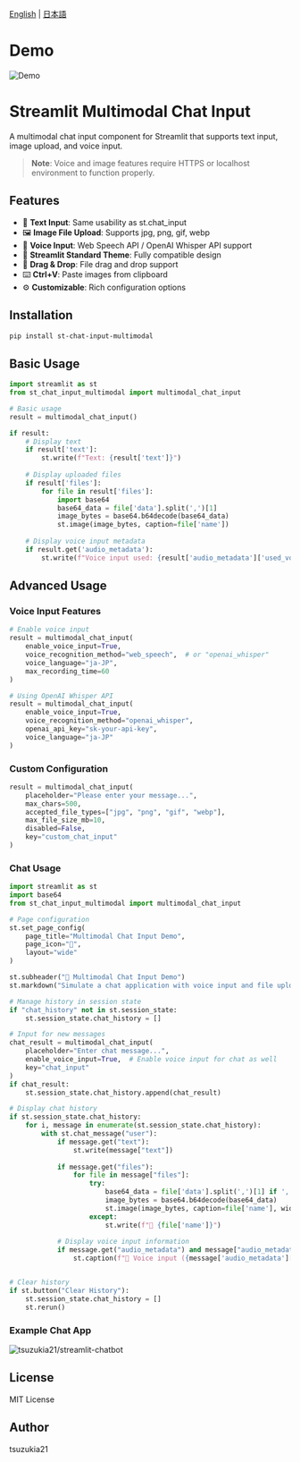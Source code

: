 [English](README.md) | [日本語](README-ja_JP.md)

# Demo

![Demo](./demo.gif)

# Streamlit Multimodal Chat Input

A multimodal chat input component for Streamlit that supports text input, image upload, and voice input.

> **Note**: Voice and image features require HTTPS or localhost environment to function properly.

## Features

- 📝 **Text Input**: Same usability as st.chat_input
- 🖼️ **Image File Upload**: Supports jpg, png, gif, webp
- 🎤 **Voice Input**: Web Speech API / OpenAI Whisper API support
- 🎨 **Streamlit Standard Theme**: Fully compatible design
- 🔄 **Drag & Drop**: File drag and drop support
- ⌨️ **Ctrl+V**: Paste images from clipboard
- ⚙️ **Customizable**: Rich configuration options

## Installation

```bash
pip install st-chat-input-multimodal
```

## Basic Usage

```python
import streamlit as st
from st_chat_input_multimodal import multimodal_chat_input

# Basic usage
result = multimodal_chat_input()

if result:
    # Display text
    if result['text']:
        st.write(f"Text: {result['text']}")
    
    # Display uploaded files
    if result['files']:
        for file in result['files']:
            import base64
            base64_data = file['data'].split(',')[1]
            image_bytes = base64.b64decode(base64_data)
            st.image(image_bytes, caption=file['name'])
    
    # Display voice input metadata
    if result.get('audio_metadata'):
        st.write(f"Voice input used: {result['audio_metadata']['used_voice_input']}")
```

## Advanced Usage

### Voice Input Features

```python
# Enable voice input
result = multimodal_chat_input(
    enable_voice_input=True,
    voice_recognition_method="web_speech",  # or "openai_whisper"
    voice_language="ja-JP",
    max_recording_time=60
)

# Using OpenAI Whisper API
result = multimodal_chat_input(
    enable_voice_input=True,
    voice_recognition_method="openai_whisper",
    openai_api_key="sk-your-api-key",
    voice_language="ja-JP"
)
```

### Custom Configuration

```python
result = multimodal_chat_input(
    placeholder="Please enter your message...",
    max_chars=500,
    accepted_file_types=["jpg", "png", "gif", "webp"],
    max_file_size_mb=10,
    disabled=False,
    key="custom_chat_input"
)
```

### Chat Usage

```python
import streamlit as st
import base64
from st_chat_input_multimodal import multimodal_chat_input

# Page configuration
st.set_page_config(
    page_title="Multimodal Chat Input Demo",
    page_icon="💬",
    layout="wide"
)

st.subheader("💭 Multimodal Chat Input Demo")
st.markdown("Simulate a chat application with voice input and file upload.")

# Manage history in session state
if "chat_history" not in st.session_state:
    st.session_state.chat_history = []

# Input for new messages
chat_result = multimodal_chat_input(
    placeholder="Enter chat message...",
    enable_voice_input=True,  # Enable voice input for chat as well
    key="chat_input"
)
if chat_result:
    st.session_state.chat_history.append(chat_result)

# Display chat history
if st.session_state.chat_history:
    for i, message in enumerate(st.session_state.chat_history):
        with st.chat_message("user"):
            if message.get("text"):
                st.write(message["text"])
            
            if message.get("files"):
                for file in message["files"]:
                    try:
                        base64_data = file['data'].split(',')[1] if ',' in file['data'] else file['data']
                        image_bytes = base64.b64decode(base64_data)
                        st.image(image_bytes, caption=file['name'], width=200)
                    except:
                        st.write(f"📎 {file['name']}")
            
            # Display voice input information
            if message.get("audio_metadata") and message["audio_metadata"]["used_voice_input"]:
                st.caption(f"🎤 Voice input ({message['audio_metadata']['transcription_method']})")


# Clear history
if st.button("Clear History"):
    st.session_state.chat_history = []
    st.rerun()

```

### Example Chat App

![tsuzukia21/streamlit-chatbot](https://github.com/tsuzukia21/streamlit-chatbot)

## License

MIT License

## Author

tsuzukia21
